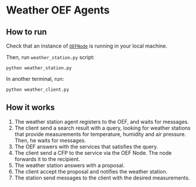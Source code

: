 # Weather OEF Agents

## How to run

Check that an instance of [`OEFNode`](https://github.com/fetchai/oef-core) 
is running in your local machine.

Then, run `weather_station.py` script:

    python weather_station.py
    
In another terminal, run:

    python weather_client.py
    
    
## How it works

1. The weather station agent registers to the OEF, and waits for messages.
2. The client send a search result with a query, looking for weather stations
   that provide measurements for temperature, humidity and air pressure.
   Then, he waits for messages.
3. The OEF answers with the services that satisfies the query.
4. The client send a CFP to the service via the OEF Node. The node forwards it to the recipient.
5. The weather station answers with a proposal.
6. The client accept the proposal and notifies the weather station.
7. The station send messages to the client with the desired measurements.

